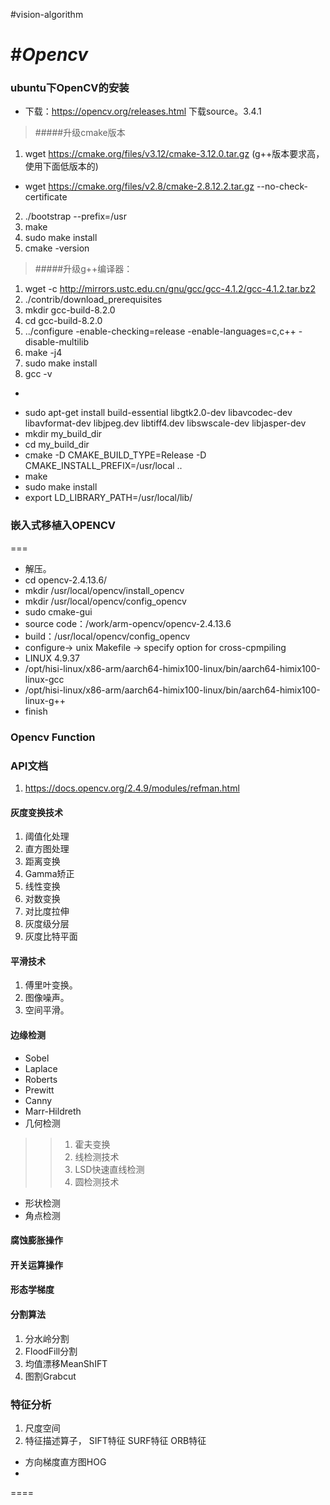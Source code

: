 #vision-algorithm


#*Opencv*
===
### ubuntu下OpenCV的安装
* 下载：https://opencv.org/releases.html 下载source。3.4.1

>#####升级cmake版本
1. wget https://cmake.org/files/v3.12/cmake-3.12.0.tar.gz (g++版本要求高，使用下面低版本的)
* wget https://cmake.org/files/v2.8/cmake-2.8.12.2.tar.gz --no-check-certificate
2. ./bootstrap --prefix=/usr
3. make
4. sudo make install
5. cmake -version

>#####升级g++编译器：
1. wget -c http://mirrors.ustc.edu.cn/gnu/gcc/gcc-4.1.2/gcc-4.1.2.tar.bz2      
2. ./contrib/download_prerequisites
3. mkdir gcc-build-8.2.0
4.  cd gcc-build-8.2.0  
5. ../configure -enable-checking=release -enable-languages=c,c++ -disable-multilib  
6. make -j4
7. sudo make install
8. gcc -v


* ~~~sudo apt-get install cmake ~~~


* sudo apt-get install build-essential libgtk2.0-dev libavcodec-dev libavformat-dev libjpeg.dev libtiff4.dev libswscale-dev libjasper-dev  
* mkdir my_build_dir
* cd  my_build_dir
* cmake -D CMAKE_BUILD_TYPE=Release -D CMAKE_INSTALL_PREFIX=/usr/local ..
* make 
* sudo make install
* export LD_LIBRARY_PATH=/usr/local/lib/



### 嵌入式移植入OPENCV
===
> 
* 解压。
* cd opencv-2.4.13.6/
* mkdir /usr/local/opencv/install_opencv
* mkdir /usr/local/opencv/config_opencv
* sudo cmake-gui 
* source code：/work/arm-opencv/opencv-2.4.13.6
* build：/usr/local/opencv/config_opencv
* configure-> unix Makefile -> specify option for cross-cpmpiling
* LINUX 4.9.37
* /opt/hisi-linux/x86-arm/aarch64-himix100-linux/bin/aarch64-himix100-linux-gcc
* /opt/hisi-linux/x86-arm/aarch64-himix100-linux/bin/aarch64-himix100-linux-g++
* finish




### Opencv Function

### API文档
>
1. https://docs.opencv.org/2.4.9/modules/refman.html


#### 灰度变换技术
> 
1. 阈值化处理
2. 直方图处理
3. 距离变换
4. Gamma矫正
5. 线性变换
6. 对数变换
7. 对比度拉伸
8. 灰度级分层
9. 灰度比特平面


#### 平滑技术
> 
1. 傅里叶变换。
2. 图像噪声。
3. 空间平滑。




#### 边缘检测
> 
* Sobel
* Laplace
* Roberts
* Prewitt
* Canny
* Marr-Hildreth
* 几何检测
>	> 1. 霍夫变换
>	> 2. 线检测技术
>	> 3. LSD快速直线检测
>	> 4. 圆检测技术
* 形状检测
* 角点检测



#### 腐蚀膨胀操作



#### 开关运算操作



#### 形态学梯度



####  分割算法
>
1. 分水岭分割
2. FloodFill分割
3. 均值漂移MeanShIFT
4. 图割Grabcut

### 特征分析
>
1. 尺度空间
2. 特征描述算子，
SIFT特征
SURF特征
ORB特征
* 方向梯度直方图HOG
* 

====








